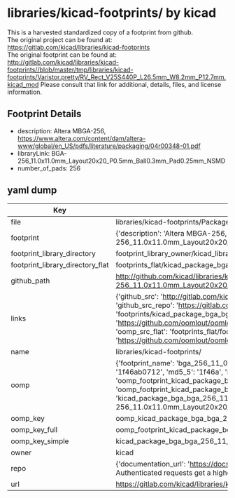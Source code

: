 # libraries/kicad-footprints/ by kicad  
This is a harvested standardized copy of a footprint from github.  
The original project can be found at:  
https://gitlab.com/kicad/libraries/kicad-footprints  
The original footprint can be found at:
http://gitlab.com/kicad/libraries/kicad-footprints//blob/master/tmp/libraries/kicad-footprints/Varistor.pretty/RV_Rect_V25S440P_L26.5mm_W8.2mm_P12.7mm.kicad_mod
Please consult that link for additional, details, files, and license information.  
## Footprint Details
* description: Altera MBGA-256, https://www.altera.com/content/dam/altera-www/global/en_US/pdfs/literature/packaging/04r00348-01.pdf  
* libraryLink: BGA-256_11.0x11.0mm_Layout20x20_P0.5mm_Ball0.3mm_Pad0.25mm_NSMD  
* number_of_pads: 256  
## yaml dump  
| Key | Value |  
| --- | --- |  
| file | libraries/kicad-footprints/Package_BGA.pretty/BGA-256_11.0x11.0mm_Layout20x20_P0.5mm_Ball0.3mm_Pad0.25mm_NSMD.kicad_mod |  
| footprint | {'description': 'Altera MBGA-256, https://www.altera.com/content/dam/altera-www/global/en_US/pdfs/literature/packaging/04r00348-01.pdf', 'libraryLink': 'BGA-256_11.0x11.0mm_Layout20x20_P0.5mm_Ball0.3mm_Pad0.25mm_NSMD', 'number_of_pads': 256} |  
| footprint_library_directory | footprint_library_owner/kicad_libraries/kicad-footprints/ |  
| footprint_library_directory_flat | footprints_flat/kicad_package_bga_bga_256_11_0x11_0mm_layout20x20_p0_5mm_ball0_3mm_pad0_25mm_nsmd/working |  
| github_path | http://github.com/kicad/libraries/kicad-footprints//blob/master/tmp/libraries/kicad-footprints/Package_BGA.pretty/BGA-256_11.0x11.0mm_Layout20x20_P0.5mm_Ball0.3mm_Pad0.25mm_NSMD.kicad_mod |  
| links | {'github_src': 'http://gitlab.com/kicad/libraries/kicad-footprints//blob/master/tmp/libraries/kicad-footprints/Varistor.pretty/RV_Rect_V25S440P_L26.5mm_W8.2mm_P12.7mm.kicad_mod', 'github_src_repo': 'https://gitlab.com/kicad/libraries/kicad-footprints', 'oomp_bot': 'footprints/kicad_package_bga_bga_256_11_0x11_0mm_layout20x20_p0_5mm_ball0_3mm_pad0_25mm_nsmd/working', 'oomp_bot_github': 'https://github.com/oomlout/oomlout_oomp_footprint_bot/tree/main/footprints/kicad_package_bga_bga_256_11_0x11_0mm_layout20x20_p0_5mm_ball0_3mm_pad0_25mm_nsmd/working', 'oomp_src_flat': 'footprints_flat/footprints_flat/kicad_package_bga_bga_256_11_0x11_0mm_layout20x20_p0_5mm_ball0_3mm_pad0_25mm_nsmd/working', 'oomp_src_flat_github': 'https://github.com/oomlout/oomlout_oomp_footprint_src/tree/main/footprints_flat/kicad_package_bga_bga_256_11_0x11_0mm_layout20x20_p0_5mm_ball0_3mm_pad0_25mm_nsmd/working'} |  
| name | libraries/kicad-footprints/ |  
| oomp | {'footprint_name': 'bga_256_11_0x11_0mm_layout20x20_p0_5mm_ball0_3mm_pad0_25mm_nsmd', 'library_name': 'package_bga', 'md5': '1f46ab0712d23e5d85c49b95f69643fb', 'md5_10': '1f46ab0712', 'md5_5': '1f46a', 'md5_6': '1f46ab', 'oomp_key': 'oomp_kicad_package_bga_bga_256_11_0x11_0mm_layout20x20_p0_5mm_ball0_3mm_pad0_25mm_nsmd', 'oomp_key_extra': 'oomp_footprint_kicad_package_bga_bga_256_11_0x11_0mm_layout20x20_p0_5mm_ball0_3mm_pad0_25mm_nsmd', 'oomp_key_full': 'oomp_footprint_kicad_package_bga_bga_256_11_0x11_0mm_layout20x20_p0_5mm_ball0_3mm_pad0_25mm_nsmd_1f46ab', 'oomp_key_simple': 'kicad_package_bga_bga_256_11_0x11_0mm_layout20x20_p0_5mm_ball0_3mm_pad0_25mm_nsmd', 'original_filename': 'libraries/kicad-footprints/Package_BGA.pretty/BGA-256_11.0x11.0mm_Layout20x20_P0.5mm_Ball0.3mm_Pad0.25mm_NSMD.kicad_mod', 'owner_name': 'kicad'} |  
| oomp_key | oomp_kicad_package_bga_bga_256_11_0x11_0mm_layout20x20_p0_5mm_ball0_3mm_pad0_25mm_nsmd |  
| oomp_key_full | oomp_footprint_kicad_package_bga_bga_256_11_0x11_0mm_layout20x20_p0_5mm_ball0_3mm_pad0_25mm_nsmd |  
| oomp_key_simple | kicad_package_bga_bga_256_11_0x11_0mm_layout20x20_p0_5mm_ball0_3mm_pad0_25mm_nsmd |  
| owner | kicad |  
| repo | {'documentation_url': 'https://docs.github.com/rest/overview/resources-in-the-rest-api#rate-limiting', 'message': "API rate limit exceeded for 84.66.173.59. (But here's the good news: Authenticated requests get a higher rate limit. Check out the documentation for more details.)"} |  
| url | https://gitlab.com/kicad/libraries/kicad-footprints |  

